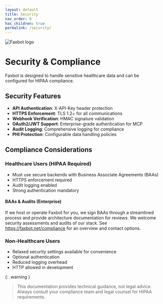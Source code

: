 ```yaml
---
layout: default
title: Security
nav_order: 8
has_children: true
permalink: /security/
---
```


<div class="home-hero">
  <img src="{{ site.baseurl }}/assets/images/faxbot_full_logo.png" alt="Faxbot logo" />
</div>

# Security & Compliance

Faxbot is designed to handle sensitive healthcare data and can be configured for HIPAA compliance.

## Security Features

- **API Authentication**: X-API-Key header protection
- **HTTPS Enforcement**: TLS 1.2+ for all communications
- **Webhook Verification**: HMAC signature validation
- **OAuth2/JWT Support**: Enterprise-grade authentication for MCP
- **Audit Logging**: Comprehensive logging for compliance
- **PHI Protection**: Configurable data handling policies

## Compliance Considerations

### Healthcare Users (HIPAA Required)
- Must use secure backends with Business Associate Agreements (BAAs)
- HTTPS enforcement required
- Audit logging enabled
- Strong authentication mandatory

#### BAAs & Audits (Enterprise)
If we host or operate Faxbot for you, we sign BAAs through a streamlined process and provide architecture documentation for reviews. We welcome security assessments and audits of our stack. See <https://faxbot.net/compliance> for an overview and contact options.

### Non-Healthcare Users
- Relaxed security settings available for convenience
- Optional authentication
- Reduced logging overhead
- HTTP allowed in development

{: .warning }
> This documentation provides technical guidance, not legal advice. Always consult your compliance team and legal counsel for HIPAA requirements.
